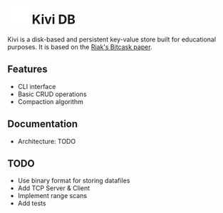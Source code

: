 # <picture><source media="(prefers-color-scheme: dark)" srcset="img/logo_dark.png"><img src="img/logo_light.png" height="40"></picture> Kivi DB

Kivi is a disk-based and persistent key-value store built for educational purposes. It is based on the [Riak's Bitcask paper](https://riak.com/assets/bitcask-intro.pdf). 

## Features

* CLI interface
* Basic CRUD operations 
* Compaction algorithm

## Documentation

* Architecture: TODO

## TODO

* Use binary format for storing datafiles 
* Add TCP Server & Client 
* Implement range scans 
* Add tests 
